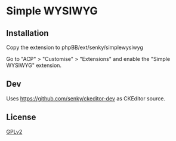 # Simple WYSIWYG

## Installation

Copy the extension to phpBB/ext/senky/simplewysiwyg

Go to "ACP" > "Customise" > "Extensions" and enable the "Simple WYSIWYG" extension.

## Dev

Uses https://github.com/senky/ckeditor-dev as CKEditor source.

## License

[GPLv2](license.txt)

